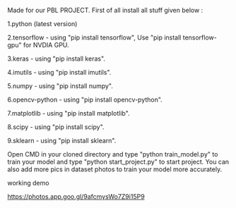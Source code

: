 Made for our PBL PROJECT. 
First of all install all stuff given below :

1.python (latest version)

2.tensorflow - using "pip install tensorflow", Use "pip install tensorflow-gpu" for NVDIA GPU.

3.keras - using "pip install keras".

4.imutils - using "pip install imutils".

5.numpy - using "pip install numpy".

6.opencv-python - using "pip install opencv-python".

7.matplotlib - using "pip install matplotlib".

8.scipy - using "pip install scipy".

9.sklearn - using "pip install sklearn".

Open CMD in your cloned directory and type "python train_model.py" to train your model and type "python start_project.py" to start project. You can also add more pics in dataset photos to train your model more accurately. 

working demo

https://photos.app.goo.gl/9afcmysWo7Z9i15P9
